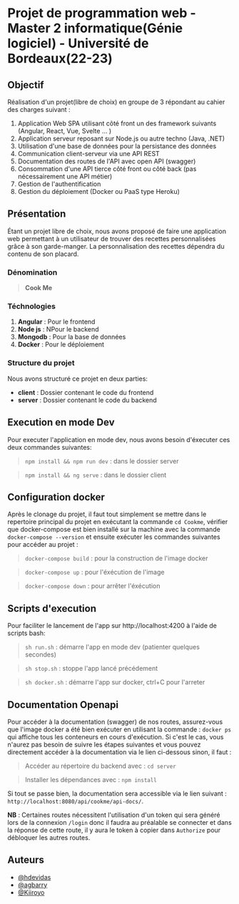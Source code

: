 # Projet de programmation web - Master 2 informatique(Génie logiciel) - Université de Bordeaux(22-23)


## Objectif

Réalisation d'un projet(libre de choix) en groupe de 3 répondant au cahier des charges suivant :
1. Application Web SPA utilisant côté front un des framework suivants (Angular, React, Vue, Svelte ... ) 
2. Application serveur reposant sur Node.js ou autre techno (Java, .NET)
3. Utilisation d'une base de données pour la persistance des données
4. Communication client-serveur via une API REST
4. Documentation des routes de l'API avec open API (swagger)  
5. Consommation d'une API tierce côté front ou côté back (pas nécessairement une API métier)
6. Gestion de l'authentification 
7. Gestion du déploiement (Docker ou PaaS type Heroku)


## Présentation

Étant un projet libre de choix, nous avons proposé de faire une application web permettant à un utilisateur de 
trouver des recettes personnalisées grâce à son garde-manger. La personnalisation des recettes dépendra du 
contenu de son placard.


### Dénomination

> **Cook Me**


### Téchnologies

1. **Angular** : Pour le frontend
2. **Node js** : NPour le backend
3. **Mongodb** : Pour la base de données
4. **Docker** : Pour le déploiement


### Structure du projet

Nous avons structuré ce projet en deux parties:
- **client** : Dossier contenant le code du frontend
- **server** : Dossier contenant le code du backend


## Execution en mode Dev

Pour executer l'application en mode dev, nous avons besoin d'éxecuter ces deux commandes suivantes:

  > ` npm install && npm run dev ` : dans le dossier server

  > ` npm install && ng serve ` : dans le dossier client

  ## Configuration docker

Après le clonage du projet, il faut tout simplement se mettre dans le repertoire principal du projet en exécutant la commande `cd Cookme`, vérifier que docker-compose est bien installé sur la machine avec la commande `docker-compose --version` et ensuite exécuter les commandes suivantes pour accéder au projet :

  > ` docker-compose build ` : pour la construction de l'image docker

  > ` docker-compose up ` : pour l'éxécution de l'image
  
  > ` docker-compose down ` : pour arrêter l'éxécution

## Scripts d'execution

Pour faciliter le lancement de l'app sur http://localhost:4200 à l'aide de scripts bash:

  > ` sh run.sh ` : démarre l'app en mode dev (patienter quelques secondes)

  > ` sh stop.sh ` : stoppe l'app lancé précédement
  
  > ` sh docker.sh ` : démarre l'app sur docker, ctrl+C pour l'arreter
  
## Documentation Openapi
Pour accéder à la documentation (swagger) de nos routes, assurez-vous que l'image docker a été bien exécuter en utilisant la commande : ` docker ps ` qui affiche tous les conteneurs en cours d'exécution. Si c'est le cas, vous n'aurez pas besoin de suivre les étapes suivantes et vous pouvez directement accéder à la documentation via le lien ci-dessous sinon, il faut :

> Accéder au répertoire du backend avec : ` cd server `

> Installer les dépendances avec : ` npm install `

Si tout se passe bien, la documentation sera accessible via le lien suivant : ` http://localhost:8080/api/cookme/api-docs/ `.

**NB** : Certaines routes nécessitent l'utilisation d'un token qui sera généré lors de la connexion `/login` donc il faudra au préalable se connecter et dans la réponse de cette route, il y aura le token à copier dans `Authorize` pour débloquer les autres routes.


## Auteurs

- [@hdevidas](https://github.com/hdevidas)
- [@agbarry](https://www.github.com/agbarry)
- [@Kiiroyo](https://github.com/Kiiroyo)
